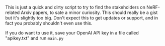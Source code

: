 This is just a quick and dirty script to try to find the stakeholders on NeRF-related Arxiv papers, to sate a minor curiosity.
This should really be a gist but it's slightly too big.
Don't expect this to get updates or support, and in fact you probably shouldn't even use this.

If you do want to use it, save your OpenAI API key in a file called "apikey.txt" and run `main.py`
